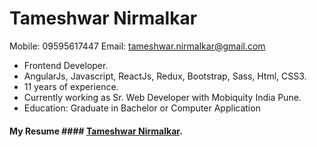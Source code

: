 # Tameshwar Nirmalkar #
  Mobile: 09595617447
  Email: tameshwar.nirmalkar@gmail.com
  
* Frontend Developer.
* AngularJs, Javascript, ReactJs, Redux, Bootstrap, Sass, Html, CSS3.
* 11 years of experience.
* Currently working as Sr. Web Developer with Mobiquity India Pune.
* Education: Graduate in Bachelor or Computer Application
#### My Resume #### [Tameshwar Nirmalkar](https://github.com/TameshwarNirmalkar/My-profile/blob/master/Updated_Resume.doc "Tameshwar Nirmalkar").
